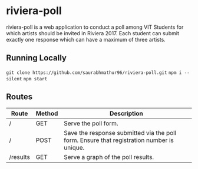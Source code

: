 # riviera-poll
riviera-poll is a web application to conduct a poll among VIT Students for which artists should be invited in Riviera 2017. 
Each student can submit exactly one response which can have a maximum of three artists.

## Running Locally
`git clone https://github.com/saurabhmathur96/riviera-poll.git`
`npm i --silent`
`npm start`


## Routes
| Route    | Method | Description                                                                               |
|----------|--------|-------------------------------------------------------------------------------------------|
| /        | GET    | Serve the poll form.                                                                      |
| /        | POST   | Save the response submitted via the poll form. Ensure that registration number is unique. |
| /results | GET    | Serve a graph of the poll results.                                                        |
